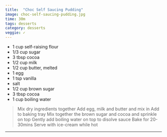 ```yaml
---
title:  "Choc Self Saucing Pudding"
image: choc-self-saucing-pudding.jpg
time: 30m
tags: desserts
category: desserts
veggie: ✓
---
```


* 1 cup self-raising flour
* 1/3 cup sugar
* 3 tbsp cocoa
* 1/2 cup milk
* 1/2 cup butter, melted
* 1 egg
* 1 tsp vanilla
* salt
* 1/2 cup brown sugar
* 3 tbsp cocoa
* 1 cup boiling water


> Mix dry ingredients together
> Add egg, milk and butter and mix in
> Add to baking tray
> Mix together the brown sugar and cocoa and sprinkle on top
> Gently add boiling water on top to disolve sauce
> Bake for 20-30mins
> Serve with ice-cream while hot

---


